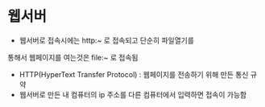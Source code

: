 # 웹서버
- 웹서버로 접속시에는 http:~ 로 접속되고 단순히 파일열기를 

통해서 웹페이지를 여는것은 file:~ 로 접속됨
- HTTP(HyperText Transfer Protocol) : 웹페이지를 전송하기 위해 만든 통신 규약
- 웹서버로 만든 내 컴퓨터의 ip 주소를 다른 컴퓨터에서 입력하면 접속이 가능함
